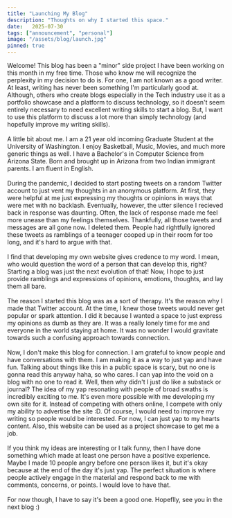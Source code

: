 ```yaml
---
title: "Launching My Blog"
description: "Thoughts on why I started this space."
date:   2025-07-30
tags: ["announcement", "personal"]
image: "/assets/blog/launch.jpg"
pinned: true
---
```


Welcome! This blog has been a "minor" side project I have been working on this month in my free time. Those who know me will recognize the perplexity in my decision to do is. For one, I am not known as a good writer. At least, writing has never been something I'm particularly good at. Although, others who create blogs especially in the Tech industry use it as a portfolio showcase and a platform to discuss technology, so it doesn't seem entirely necessary to need excellent writing skills to start a blog. But, I want to use this platform to discuss a lot more than simply technology (and hopefully improve my writing skills). 
<br>
<br>
A little bit about me. I am a 21 year old incoming Graduate Student at the University of Washington. I enjoy Basketball, Music, Movies, and much more generic things as well. I have a Bachelor's in Computer Science from Arizona State. Born and brought up in Arizona from two Indian immigrant parents. I am fluent in English.
<br>
<br>
During the pandemic, I decided to start posting tweets on a random Twitter account to just vent my thoughts in an anonymous platform. At first, they were helpful at me just expressing my thoughts or opinions in ways that were met with no backlash. Eventually, however, the utter silence I recieved back in response was daunting. Often, the lack of response made me feel more unease than my feelings themselves. Thankfully, all those tweets and messages are all gone now. I deleted them. People had rightfully ignored these tweets as ramblings of a teenager cooped up in their room for too long, and it's hard to argue with that.
<br>
<br>
I find that developing my own website gives credence to my word. I mean, who would question the word of a person that can develop this, right? Starting a blog was just the next evolution of that! Now, I hope to just provide ramblings and expressions of opinions, emotions, thoughts, and lay them all bare. 
<br>
<br>
The reason I started this blog was as a sort of therapy. It's the reason why I made that Twitter account. At the time, I knew those tweets would never get popular or spark attention. I did it because I wanted a space to just express my opinions as dumb as they are. It was a really lonely time for me and everyone in the world staying at home. It was no wonder I would gravitate towards such a confusing approach towards connection. 
<br>
<br>
Now, I don't make this blog for connection. I am grateful to know people and have conversations with them. I am making it as a way to just yap and have fun. Talking about things like this in a public space is scary, but no one is gonna read this anyway haha, so who cares. I can yap into the void on a blog with no one to read it. Well, then why didn't I just do like a substack or journal? The idea of my yap resonating with people of broad swaths is incredibly exciting to me. It's even more possible with me developing my own site for it. Instead of competing with others online, I compete with only my ability to advertise the site :D. Of course, I would need to improve my writing so people would be interested. For now, I can just yap to my hearts content. Also, this website can be used as a project showcase to get me a job.
<br>
<br>
If you think my ideas are interesting or I talk funny, then I have done something which made at least one person have a positive experience. Maybe I made 10 people angry before one person likes it, but it's okay because at the end of the day it's just yap. The perfect situation is where people actively engage in the material and respond back to me with comments, concerns, or points. I would love to have that.
<br>
<br>
For now though, I have to say it's been a good one. Hopeflly, see you in the next blog :)

